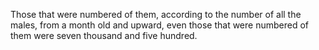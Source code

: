 Those that were numbered of them, according to the number of all the males, from a month old and upward, even those that were numbered of them were seven thousand and five hundred.
